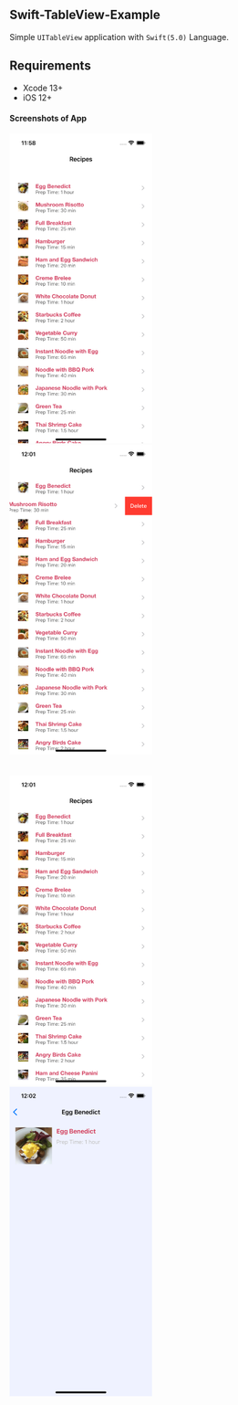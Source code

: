 ## Swift-TableView-Example

Simple `UITableView` application with `Swift(5.0)` Language.

## Requirements
- Xcode 13+
- iOS 12+

#### Screenshots of App
<img src="ScreenShots/img1.png" height="542" width="250">&nbsp;
<img src="ScreenShots/img2.png" height="542" width="250"><br>
<br><br>
<img src="ScreenShots/img3.png" height="542" width="250">&nbsp;
<img src="ScreenShots/img4.png" height="542" width="250"><br>
